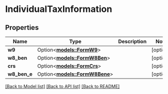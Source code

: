 # IndividualTaxInformation

## Properties

Name | Type | Description | Notes
------------ | ------------- | ------------- | -------------
**w9** | Option<[**models::FormW9**](FormW9.md)> |  | [optional]
**w8_ben** | Option<[**models::FormW8Ben**](FormW8BEN.md)> |  | [optional]
**crs** | Option<[**models::FormCrs**](FormCRS.md)> |  | [optional]
**w8_ben_e** | Option<[**models::FormW8Bene**](FormW8BENE.md)> |  | [optional]

[[Back to Model list]](../README.md#documentation-for-models) [[Back to API list]](../README.md#documentation-for-api-endpoints) [[Back to README]](../README.md)
